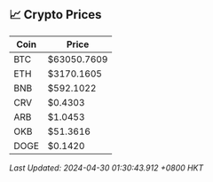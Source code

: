 ## 📈 Crypto Prices

| Coin | Price |
| ---- | ----- |
| BTC | $63050.7609 |
| ETH | $3170.1605 |
| BNB | $592.1022 |
| CRV | $0.4303 |
| ARB | $1.0453 |
| OKB | $51.3616 |
| DOGE | $0.1420 |

_Last Updated: 2024-04-30 01:30:43.912 +0800 HKT_
